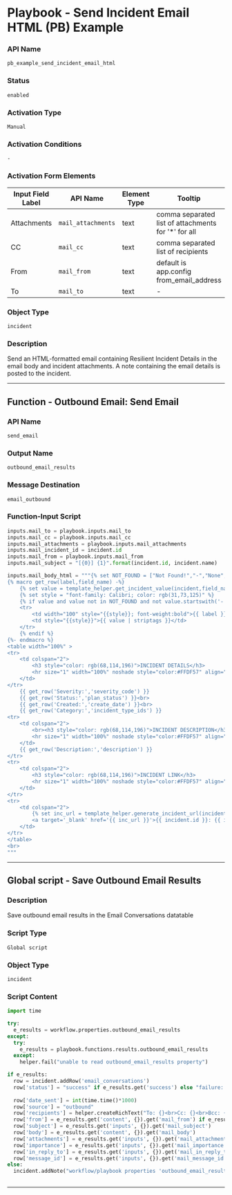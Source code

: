 <!--
    DO NOT MANUALLY EDIT THIS FILE
    THIS FILE IS AUTOMATICALLY GENERATED WITH resilient-sdk codegen
    Generated with resilient-sdk v51.0.5.0.1475
-->

# Playbook - Send Incident Email HTML (PB) Example

### API Name
`pb_example_send_incident_email_html`

### Status
`enabled`

### Activation Type
`Manual`

### Activation Conditions
`-`

### Activation Form Elements
| Input Field Label | API Name | Element Type | Tooltip | Requirement |
| ----------------- | -------- | ------------ | ------- | ----------- |
| Attachments | `mail_attachments` | text | comma separated list of attachments for '*' for all | Optional |
| CC | `mail_cc` | text | comma separated list of recipients | Optional |
| From | `mail_from` | text | default is app.config from_email_address | Optional |
| To | `mail_to` | text | - | Always |

### Object Type
`incident`

### Description
Send an HTML-formatted email containing Resilient Incident Details in the email body and incident attachments.  A note containing the email details is posted to the incident.



---
## Function - Outbound Email: Send Email

### API Name
`send_email`

### Output Name
`outbound_email_results`

### Message Destination
`email_outbound`

### Function-Input Script
```python
inputs.mail_to = playbook.inputs.mail_to
inputs.mail_cc = playbook.inputs.mail_cc
inputs.mail_attachments = playbook.inputs.mail_attachments
inputs.mail_incident_id = incident.id
inputs.mail_from = playbook.inputs.mail_from
inputs.mail_subject = "[{0}] {1}".format(incident.id, incident.name)

inputs.mail_body_html = """{% set NOT_FOUND = ["Not Found!","-","None",None] %}
{% macro get_row(label,field_name) -%}
	{% set value = template_helper.get_incident_value(incident,field_name) %}
	{% set style = "font-family: Calibri; color: rgb(31,73,125)" %}
    {% if value and value not in NOT_FOUND and not value.startswith('-') %}
    <tr>
        <td width="100" style="{{style}}; font-weight:bold">{{ label }}</td>
        <td style="{{style}}">{{ value | striptags }}</td>
    </tr>
    {% endif %}
{%- endmacro %}
<table width="100%" >
<tr>
    <td colspan="2">
        <h3 style="color: rgb(68,114,196)">INCIDENT DETAILS</h3>
        <hr size="1" width="100%" noshade style="color:#FFDF57" align="center"/>
    </td>
</tr>
    {{ get_row('Severity:','severity_code') }}
    {{ get_row('Status:','plan_status') }}<br>
    {{ get_row('Created:','create_date') }}<br>
    {{ get_row('Category:','incident_type_ids') }}
<tr>
    <td colspan="2">
        <br><h3 style="color: rgb(68,114,196)">INCIDENT DESCRIPTION</h3>
        <hr size="1" width="100%" noshade style="color:#FFDF57" align="center"/>
    </td>
    {{ get_row('Description:','description') }}
</tr>
<tr>
    <td colspan="2">
        <h3 style="color: rgb(68,114,196)">INCIDENT LINK</h3>
        <hr size="1" width="100%" noshade style="color:#FFDF57" align="center"/>
    </td>
</tr>
<tr>
    <td colspan="2">
        {% set inc_url = template_helper.generate_incident_url(incident.id) %}
        <a target='_blank' href='{{ inc_url }}'>{{ incident.id }}: {{ incident.name }}</a>
    </td>
</tr>
</table>
<br>
"""
```

---

## Global script - Save Outbound Email Results

### Description
Save outbound email results in the Email Conversations datatable

### Script Type
`Global script`

### Object Type
`incident`

### Script Content
```python
import time

try:
  e_results = workflow.properties.outbound_email_results
except:
  try:
    e_results = playbook.functions.results.outbound_email_results
  except:
    helper.fail("unable to read outbound_email_results property")

if e_results:
  row = incident.addRow('email_conversations')
  row['status'] = "success" if e_results.get('success') else "failure: {}".format(e_results.get('reason'))
  
  row['date_sent'] = int(time.time()*1000)
  row['source'] = "outbound"
  row['recipients'] = helper.createRichText("To: {}<br>Cc: {}<br>Bcc: {}".format(e_results.get('inputs', {}).get('mail_to'), e_results.get('inputs', {}).get('mail_cc', ''), e_results.get('inputs', {}).get('mail_bcc', '')))
  row['from'] = e_results.get('content', {}).get('mail_from') if e_results.get('content', {}).get('mail_from') else e_results.get('inputs', {}).get('mail_from')
  row['subject'] = e_results.get('inputs', {}).get('mail_subject')
  row['body'] = e_results.get('content', {}).get('mail_body')
  row['attachments'] = e_results.get('inputs', {}).get('mail_attachments')
  row['importance'] = e_results.get('inputs', {}).get('mail_importance')
  row['in_reply_to'] = e_results.get('inputs', {}).get('mail_in_reply_to')
  row['message_id'] = e_results.get('inputs', {}).get('mail_message_id')
else:
  incident.addNote("workflow/playbook properties 'outbound_email_results' not found")
  
```

---

